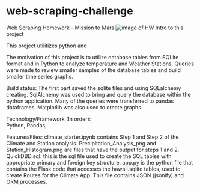 # web-scraping-challenge
Web Scraping Homework - Mission to Mars
![image of HW](https://github.com/BPayne-216/web-scraping-challenge/tree/master/Missions_to_Mars/templates/cover_mars.png)
Intro to this project

This project utilitizes python and 

The motivation of this project is to utilize database tables from SQLite format and in Python to analyze temperature and Weather Stations.  Queries were made to review smaller samples of the database tables and build smaller time series graphs. 

Build status: The first part saved the sqlite files and using SQLalchemy creating.  SqlAlchemy was used to bring and query the database within the python application.  Many of the queries were transferred to pandas dataframes.  Matplotlib was also used to create graphs.

Technology/Framework (In order):  
Python, Pandas, 

Features/Files:
climate_starter.ipynb contains Step 1 and Step 2 of the Climate and Station analysis.
Precipitation_Analysis_png and Station_Histogram.png are files that have the output for steps 1 and 2.
QuickDBD.sql: this is the sql file used to create the SQL tables with appropriate primary and foreign key structure.
app.py is the python file that contains the Flask code that accesses the hawaii.sqlite tables, used to create Routes for the Climate App.  This file contains JSON (jsonify) and ORM processes.
